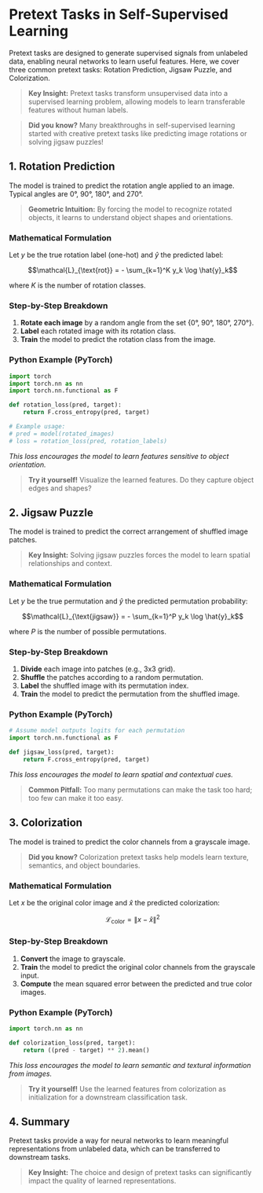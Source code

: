 # Pretext Tasks in Self-Supervised Learning

Pretext tasks are designed to generate supervised signals from unlabeled data, enabling neural networks to learn useful features. Here, we cover three common pretext tasks: Rotation Prediction, Jigsaw Puzzle, and Colorization.

> **Key Insight:** Pretext tasks transform unsupervised data into a supervised learning problem, allowing models to learn transferable features without human labels.

> **Did you know?** Many breakthroughs in self-supervised learning started with creative pretext tasks like predicting image rotations or solving jigsaw puzzles!

## 1. Rotation Prediction

The model is trained to predict the rotation angle applied to an image. Typical angles are 0°, 90°, 180°, and 270°.

> **Geometric Intuition:** By forcing the model to recognize rotated objects, it learns to understand object shapes and orientations.

### Mathematical Formulation
Let $`y`$ be the true rotation label (one-hot) and $`\hat{y}`$ the predicted label:

```math
\mathcal{L}_{\text{rot}} = - \sum_{k=1}^K y_k \log \hat{y}_k
```
where $`K`$ is the number of rotation classes.

### Step-by-Step Breakdown
1. **Rotate each image** by a random angle from the set {0°, 90°, 180°, 270°}.
2. **Label** each rotated image with its rotation class.
3. **Train** the model to predict the rotation class from the image.

### Python Example (PyTorch)
```python
import torch
import torch.nn as nn
import torch.nn.functional as F

def rotation_loss(pred, target):
    return F.cross_entropy(pred, target)

# Example usage:
# pred = model(rotated_images)
# loss = rotation_loss(pred, rotation_labels)
```
*This loss encourages the model to learn features sensitive to object orientation.*

> **Try it yourself!** Visualize the learned features. Do they capture object edges and shapes?

## 2. Jigsaw Puzzle

The model is trained to predict the correct arrangement of shuffled image patches.

> **Key Insight:** Solving jigsaw puzzles forces the model to learn spatial relationships and context.

### Mathematical Formulation
Let $`y`$ be the true permutation and $`\hat{y}`$ the predicted permutation probability:

```math
\mathcal{L}_{\text{jigsaw}} = - \sum_{k=1}^P y_k \log \hat{y}_k
```
where $`P`$ is the number of possible permutations.

### Step-by-Step Breakdown
1. **Divide** each image into patches (e.g., 3x3 grid).
2. **Shuffle** the patches according to a random permutation.
3. **Label** the shuffled image with its permutation index.
4. **Train** the model to predict the permutation from the shuffled image.

### Python Example (PyTorch)
```python
# Assume model outputs logits for each permutation
import torch.nn.functional as F

def jigsaw_loss(pred, target):
    return F.cross_entropy(pred, target)
```
*This loss encourages the model to learn spatial and contextual cues.*

> **Common Pitfall:** Too many permutations can make the task too hard; too few can make it too easy.

## 3. Colorization

The model is trained to predict the color channels from a grayscale image.

> **Did you know?** Colorization pretext tasks help models learn texture, semantics, and object boundaries.

### Mathematical Formulation
Let $`x`$ be the original color image and $`\hat{x}`$ the predicted colorization:

```math
\mathcal{L}_{\text{color}} = \| x - \hat{x} \|^2
```

### Step-by-Step Breakdown
1. **Convert** the image to grayscale.
2. **Train** the model to predict the original color channels from the grayscale input.
3. **Compute** the mean squared error between the predicted and true color images.

### Python Example (PyTorch)
```python
import torch.nn as nn

def colorization_loss(pred, target):
    return ((pred - target) ** 2).mean()
```
*This loss encourages the model to learn semantic and textural information from images.*

> **Try it yourself!** Use the learned features from colorization as initialization for a downstream classification task.

## 4. Summary

Pretext tasks provide a way for neural networks to learn meaningful representations from unlabeled data, which can be transferred to downstream tasks. 

> **Key Insight:** The choice and design of pretext tasks can significantly impact the quality of learned representations. 